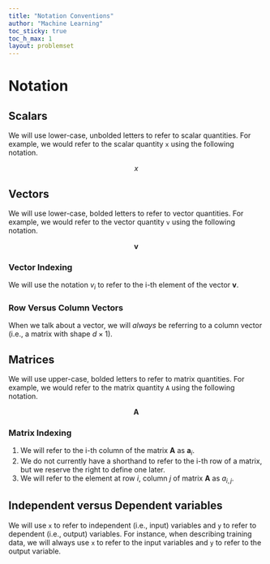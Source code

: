 ```yaml
---
title: "Notation Conventions"
author: "Machine Learning"
toc_sticky: true 
toc_h_max: 1
layout: problemset
---
```


# Notation

## Scalars

We will use lower-case, unbolded letters to refer to scalar quantities. For example, we would refer to the scalar quantity `x` using the following notation.

$$
x
$$

## Vectors

We will use lower-case, bolded letters to refer to vector quantities. For example, we would refer to the vector quantity `v` using the following notation.

$$
\mathbf{v}
$$

### Vector Indexing

We will use the notation $v_i$ to refer to the i-th element of the vector $\mathbf{v}$.

### Row Versus Column Vectors

When we talk about a vector, we will *always* be referring to a column vector (i.e., a matrix with shape $d \times 1$).

## Matrices

We will use upper-case, bolded letters to refer to matrix quantities. For example, we would refer to the matrix quantity `A` using the following notation.

$$
\mathbf{A}
$$

### Matrix Indexing

1. We will refer to the i-th column of the matrix $\mathbf{A}$ as $\mathbf{a}_{i}$.
2. We do not currently have a shorthand to refer to the i-th row of a matrix, but we reserve the right to define one later.
3. We will refer to the element at row $i$, column $j$ of matrix $\mathbf{A}$ as $a_{i, j}$.

## Independent versus Dependent variables

We will use `x` to refer to independent (i.e., input) variables and `y` to refer to dependent (i.e., output) variables. For instance, when describing training data, we will always use `x` to refer to the input variables and `y` to refer to the output variable.
